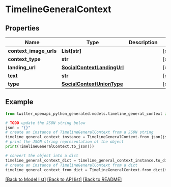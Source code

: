 # TimelineGeneralContext


## Properties

Name | Type | Description | Notes
------------ | ------------- | ------------- | -------------
**context_image_urls** | **List[str]** |  | [optional] 
**context_type** | **str** |  | [optional] 
**landing_url** | [**SocialContextLandingUrl**](SocialContextLandingUrl.md) |  | [optional] 
**text** | **str** |  | [optional] 
**type** | [**SocialContextUnionType**](SocialContextUnionType.md) |  | [optional] 

## Example

```python
from twitter_openapi_python_generated.models.timeline_general_context import TimelineGeneralContext

# TODO update the JSON string below
json = "{}"
# create an instance of TimelineGeneralContext from a JSON string
timeline_general_context_instance = TimelineGeneralContext.from_json(json)
# print the JSON string representation of the object
print(TimelineGeneralContext.to_json())

# convert the object into a dict
timeline_general_context_dict = timeline_general_context_instance.to_dict()
# create an instance of TimelineGeneralContext from a dict
timeline_general_context_from_dict = TimelineGeneralContext.from_dict(timeline_general_context_dict)
```
[[Back to Model list]](../README.md#documentation-for-models) [[Back to API list]](../README.md#documentation-for-api-endpoints) [[Back to README]](../README.md)


